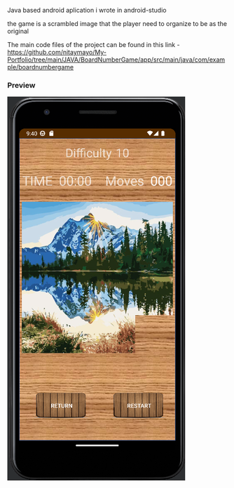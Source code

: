 Java based android aplication i wrote in android-studio<br>

the game is a scrambled image that the player need to organize to be as the original<br>

The main code files of the project can be found in this link - https://github.com/nitaymayo/My-Portfolio/tree/main/JAVA/BoardNumberGame/app/src/main/java/com/example/boardnumbergame

<h3>Preview</h3>
<img src="Game_screenshot.png" alt="game screenshot"></img>

